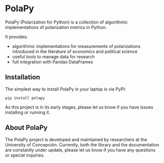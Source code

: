 # PolaPy

PolaPy (Polarization for Python) is a collection of algorithmic implementations of polarization metrics in Python.

It provides:

- algorithmic implementations for measurements of polarizations introduced in the literature of economics and political science
- useful tools to manage data for research
- full integration with Pandas DataFrames

## Installation

The simplest way to install PolaPy in your laptop is via PyPI:

```
pip install polapy
```

As this project is in its early stages, please let us know if you have issues installing or running it.

## About PolaPy

The PolaPy project is developed and maintained by researchers at the University of Concepción. Currently, both the library and the documentation are constantly under update, please let us know if you have any questions or special inquiries.
